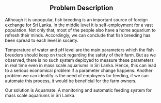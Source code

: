 <b><h2><center>Problem Description</center></h1></b>

Although it is unpopular, fish breeding is an important source of foreign exchange for Sri Lanka. In the middle level it is self-employment for a vast population. Not only that, most of the people also have a home aquarium to refresh their minds. Accordingly, we can conclude that fish breeding has been spread to each level in society.


Temperature of water and pH level are the main parameters which the fish breeders should keep on track regarding the safety of their farm. But as we observed, there is no such system deployed to measure these parameters in real time even in mass scale aquariums in Sri Lanka. Hence, this can lead to a serious economical problem if a parameter change happens. Another problem we can identify is the need of employees for feeding, if we can automate this process, it would be beneficial for the farm owners.

Our solution is Aquamate. A monitoring and automatic feeding system for mass scale aquariums in Sri Lanka.

